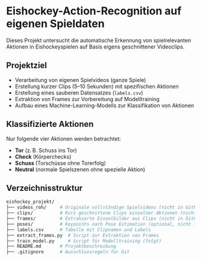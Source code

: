 # Eishockey-Action-Recognition auf eigenen Spieldaten

Dieses Projekt untersucht die automatische Erkennung von spielrelevanten Aktionen in Eishockeyspielen auf Basis eigens geschnittener Videoclips.

## Projektziel

- Verarbeitung von eigenen Spielvideos (ganze Spiele)
- Erstellung kurzer Clips (5–10 Sekunden) mit spezifischen Aktionen
- Erstellung eines sauberen Datensatzes (`labels.csv`)
- Extraktion von Frames zur Vorbereitung auf Modelltraining
- Aufbau eines Machine-Learning-Modells zur Klassifikation von Aktionen

## Klassifizierte Aktionen

Nur folgende vier Aktionen werden betrachtet:

- **Tor** (z. B. Schuss ins Tor)
- **Check** (Körperchecks)
- **Schuss** (Torschüsse ohne Torerfolg)
- **Neutral** (normale Spielszenen ohne spezielle Aktion)

## Verzeichnisstruktur

```bash
eishockey_projekt/
├── videos_roh/     # Originale vollständige Spielvideos (nicht in GitHub)
├── clips/          # Kurz geschnittene Clips einzelner Aktionen (nicht in GitHub)
├── frames/         # Extrahierte Einzelbilder aus Clips (nicht in GitHub)
├── poses/          # Keypoints nach Pose Estimation (optional, nicht in GitHub)
├── labels.csv      # Tabelle mit Clipnamen und Labels
├── extract_frames.py  # Script zur Extraktion von Frames
├── train_model.py     # Script für Modelltraining (folgt)
├── README.md       # Projektbeschreibung
├── .gitignore      # Ausschlussregeln für Git
